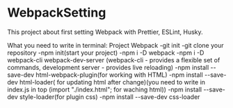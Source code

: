 # WebpackSetting

This project about first setting Webpack with Prettier, ESLint, Husky.

What you need to write in terminal:
Project Webpack
-git init
-git clone your repository
-npm init(start your project)
-npm i -D webpack
-npm i -D webpack-cli webpack-dev-server (webpack-cli - provides a flexible set of commands, development server - provides live reloading)
-npm install --save-dev html-webpack-plugin(for working with HTML)
-npm install --save-dev html-loader( for updating html after change)(you need to write in index.js in top (import "./index.html"; for waching html))
-npm install --save-dev style-loader(for plugin css)
-npm install --save-dev css-loader
